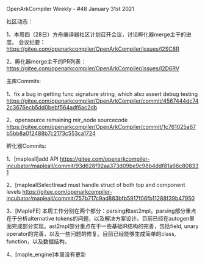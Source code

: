 OpenArkCompiler Weekly - #48  January 31st 2021

社区动态：

1、本周四（28日）方舟编译器社区计划召开会议，讨论孵化器merge主干的进度。
会议纪要：https://gitee.com/openarkcompiler/OpenArkCompiler/issues/I2SC8R

2、孵化器merge主干的PR列表：https://gitee.com/openarkcompiler/OpenArkCompiler/issues/I2D6RV

主库Commits:

1、fix a bug in getting func signature string, which also assert debug testing
https://gitee.com/openarkcompiler/OpenArkCompiler/commit/4567444dc742c3676ecb5dd0bebf564adf6ac2db

2、opensource remaining mir_node sourcecode
https://gitee.com/openarkcompiler/OpenArkCompiler/commit/1c761025a67b5bb8a012488b7c2173c553ca1724

孵化器Commits:

1、[mapleall]add API
https://gitee.com/openarkcompiler-incubator/mapleall/commit/93d628f92aa373d09be9c98b4ddf81a66c808331

2、[mapleallSelectIread must handle struct of both top and component levels
https://gitee.com/openarkcompiler-incubator/mapleall/commit/757b717c9ad883bfb5917f06fb11288f39b47950

3、[MapleFE] 本周工作分别在两个部分：parsing和ast2mpl。parsing部分重点在于分析alternative tokens的问题，以及解决方案设计。目前已经在autogen里面完成部分实现。ast2mpl部分重点在于一些基础IR结构的完善，包括field, unary operator的完善，以及一些问题的修复。目前已经能够生成简单的class, function，以及数据结构。

4、[maple_engine]本周没有更新